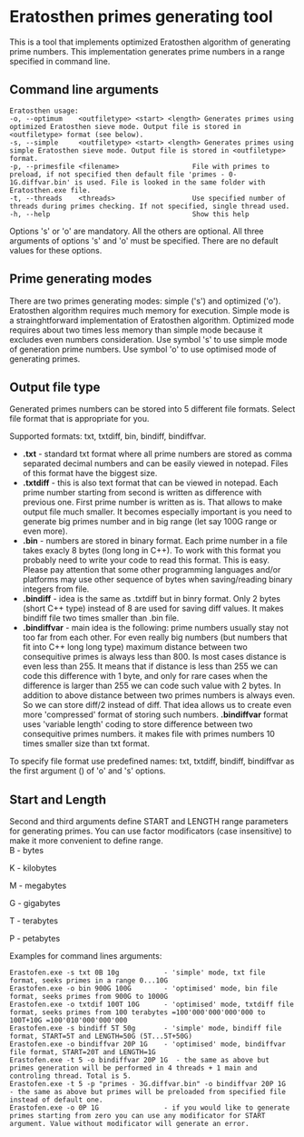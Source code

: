 # Eratosthen primes generating tool
This is a tool that implements optimized Eratosthen algorithm of generating prime numbers.
This implementation generates prime numbers in a range specified in command line.

## Command line arguments
```
Eratosthen usage:
-o, --optimum    <outfiletype> <start> <length> Generates primes using optimized Eratosthen sieve mode. Output file is stored in <outfiletype> format (see below).
-s, --simple     <outfiletype> <start> <length> Generates primes using simple Eratosthen sieve mode. Output file is stored in <outfiletype> format.
-p, --primesfile <filename>                  File with primes to preload, if not specified then default file 'primes - 0-1G.diffvar.bin' is used. File is looked in the same folder with Eratosthen.exe file.
-t, --threads    <threads>                   Use specified number of threads during primes checking. If not specified, single thread used. 
-h, --help                                   Show this help
```
Options 's' or 'o' are mandatory. All the others are optional.
All three arguments of options 's' and 'o' must be specified. There are no default values for these options.

## Prime generating modes
There are two primes generating modes: simple ('s') and optimized ('o').
Eratosthen algorithm requires much memory for execution.
Simple mode is a strainghtforward implementation of Eratosthen algorithm.
Optimized mode requires about two times less memory than simple mode because it excludes even numbers consideration.
Use symbol 's' to use simple mode of generation prime numbers.
Use symbol 'o' to use optimised mode of generating primes.

## Output file type
Generated primes numbers can be stored into 5 different file formats. 
Select file format that is appropriate for you.

Supported formats: txt, txtdiff, bin, bindiff, bindiffvar.
- **.txt** - standard txt format where all prime numbers are stored as comma separated decimal numbers and can be easily viewed in notepad. Files of this format have the biggest size.
- **.txtdiff** - this is also text format that can be viewed in notepad. Each prime number starting from second is written as difference with previous one. First prime number is written as is. 
That allows to make output file much smaller. It becomes especially important is you need to generate big primes number and in big range (let say 100G range or even more).
- **.bin** - numbers are stored in binary format. Each prime number in a file takes exacly 8 bytes (long long in C++). To work with this format you probably need to write your code to read this format. This is easy. 
Please pay attention that some other programming languages and/or platforms may use other sequence of bytes when saving/reading binary integers from file. 
- **.bindiff** - idea is the same as .txtdiff but in binry format. Only 2 bytes (short C++ type) instead of 8 are used for saving diff values. It makes bindiff file two times smaller than .bin file.
- **.bindiffvar** - main idea is the following: prime numbers usually stay not too far from each other. For even really big numbers (but numbers that fit into C++ long long type) maximum distance between two consequitive primes is always less than 800. 
Is most cases distance is even less than 255. It means that if distance is less than 255 we can code this difference with 1 byte, and only for rare cases when the difference is larger than 255 we can code such value with 2 bytes. 
In addition to above distance between two primes numbers is always even. So we can store diff/2 instead of diff. 
That idea allows us to create even more 'compressed' format of storing such numbers. **.bindiffvar** format uses 'variable length' coding to store difference between two consequitive primes numbers.
it makes file with primes numbers 10 times smaller size than txt format.

To specify file format use predefined names: txt, txtdiff, bindiff, bindiffvar as the first argument (<outfiletype>) of 'o' and 's' options.

## Start and Length
Second and third arguments define START and LENGTH range parameters for generating primes.
You can use factor modificators (case insensitive) to make it more convenient to define range. <br>
B - bytes

K - kilobytes

M - megabytes

G - gigabytes

T - terabytes

P - petabytes

Examples for command lines arguments:
```
Erastofen.exe -s txt 0B 10g           - 'simple' mode, txt file format, seeks primes in a range 0...10G 
Erastofen.exe -o bin 900G 100G        - 'optimised' mode, bin file format, seeks primes from 900G to 1000G
Erastofen.exe -o txtdif 100T 10G      - 'optimised' mode, txtdiff file format, seeks primes from 100 terabytes =100'000'000'000'000 to 100T+10G =100'010'000'000'000
Erastofen.exe -s bindiff 5T 50g       - 'simple' mode, bindiff file format, START=5T and LENGTH=50G (5T...5T+50G)
Erastofen.exe -o bindiffvar 20P 1G    - 'optimised' mode, bindiffvar file format, START=20T and LENGTH=1G
Erastofen.exe -t 5 -o bindiffvar 20P 1G  - the same as above but primes generation will be performed in 4 threads + 1 main and controling thread. Total is 5.
Erastofen.exe -t 5 -p "primes - 3G.diffvar.bin" -o bindiffvar 20P 1G   - the same as above but primes will be preloaded from specified file instead of default one.
Erastofen.exe -o 0P 1G                - if you would like to generate primes starting from zero you can use any modificator for START argument. Value without modificator will generate an error.
```
